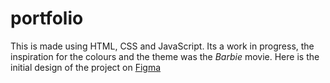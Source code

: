 # portfolio
This is made using HTML, CSS and JavaScript. Its a work in progress, the inspiration for the colours and the theme was the <em>Barbie</em> movie.
Here is the initial design of the project on <a href="https://www.figma.com/proto/gcMU2QW5pauGHrMcFG4RwA/Portfolio?node-id=0-1" target="_blank">Figma</a>
